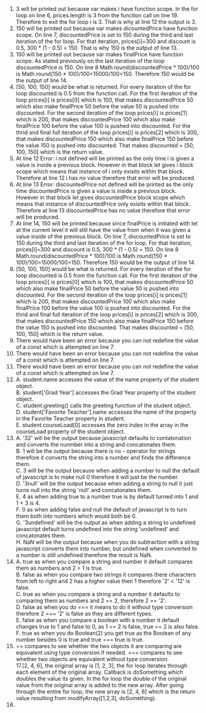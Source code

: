 1. 3 will be printed out because var makes i have function scope. In the for loop on line 6, prices.length is 3 from the function call on line 19. Therefore to exit the for loop i is 3. That is why at line 12 the output is 3.
2. 150 will be printed out because var makes dicountedPrice have function scope. On line 7, discountedPrice is set to 150 during the third and last iteration of the for loop. For that iteration, prices[i]=300 and discount is 0.5, 300 * (1 - 0.5) = 150. That is why 150 is the output of line 13.
3. 150 will be printed out because var makes finalPrice have function scope. As stated previously on the last iteration of the loop discountedPrice is 150. On line 8 Math.round(discountedPrice * 100)/100 is Math.round(150 * 100)/100=15000/100=150. Therefore 150 would be the output of line 14.
4. [50, 100, 150] would be what is returned. For every iteration of the for loop discounted is 0.5 from the function call. For the first iteration of the loop prices[i] is prices[0] which is 100, that makes discountedPrice 50 which also make finalPrice 50 before the value 50 is pushed into discounted. For the second iteration of the loop prices[i] is prices[1] which is 200, that makes discountedPrice 100 which also make finalPrice 100 before the value 100 is pushed into discounted. For the thrid and final full iteration of the loop prices[i] is prices[2] which is 300, that makes discountedPrice 150 which also make finalPrice 150 before the value 150 is pushed into discounted. That makes discounted = [50, 100, 150] which is the return value.
5. At line 12 Error: i not defined will be printed as the only time i is given a value is inside a previous block. However in that block let gives i block scope which means that instance of i only exisits within that block. Therefore at line 12 i has no value therefore that error will be produced.
6. At line 13 Error: discountedPrice not defined will be printed as the only time discountedPrice is given a value is inside a previous block. However in that block let gives discountedPrice block scope which means that instance of discountedPrice only exisits within that block. Therefore at line 13 discountedPrice has no value therefore that error will be produced.
7. At line 14, 150 will be printed because since finalPrice is initiated with let at the current level it will still have the value from when it was given a value inside of the previous block. On line 7, discountedPrice is set to 150 during the third and last iteration of the for loop. For that iteration, prices[i]=300 and discount is 0.5, 300 * (1 - 0.5) = 150. On line 8 Math.round(discountedPrice * 100)/100 is Math.round(150 * 100)/100=15000/100=150. Therefore 150 would be the output of line 14.
8. [50, 100, 150] would be what is returned. For every iteration of the for loop discounted is 0.5 from the function call. For the first iteration of the loop prices[i] is prices[0] which is 100, that makes discountedPrice 50 which also make finalPrice 50 before the value 50 is pushed into discounted. For the second iteration of the loop prices[i] is prices[1] which is 200, that makes discountedPrice 100 which also make finalPrice 100 before the value 100 is pushed into discounted. For the thrid and final full iteration of the loop prices[i] is prices[2] which is 300, that makes discountedPrice 150 which also make finalPrice 150 before the value 150 is pushed into discounted. That makes discounted = [50, 100, 150] which is the return value.
9. There would have been an error because you can not redefine the value of a const which is attempted on line 7.
10. There would have been an error because you can not redefine the value of a const which is attempted on line 7.
11. There would have been an error because you can not redefine the value of a const which is attempted on line 7.
12. A. student.name accesses the value of the name property of the student object.  
    B. student['Grad Year'] accesses the Grad Year property of the student object.  
    C. student.greeting() calls the greeting function of the student object.  
    D. student['Favorite Teacher'].name accesses the name of the property in the Favorite Teacher property in student.  
    E. student.courseLoad[0] accesses the zero index in the array in the courseLoad property of the student object.  
13. A. '32' will be the output because javascript defaults to contatonation and converts the nunmber into a string and concatonates them.  
    B. 1 will be the output because there is no - operator for strings therefore it converts the string into a number and finds the difference them.  
    C. 3 will be the output because when adding a number to null the default of javascript is to make null 0 therefore it will just be the number.  
    D. '3null' will be the output because when adding a string to null it just turns null into the string 'null' and concatonates them.  
    E. 4 as when adding true to a number true is by default turned into 1 and 1 + 3 is 4.  
    F. 0 as when adding false and null the default of javascript is to turn them both into numbers which would both be 0.  
    G. '3undefined' will be the output as when adding a string to undefined javascript default turns undefined into the string 'undefined' and concatonates them.  
    H. NaN will be the output because when you do subtraction with a string javascript converts them into number, but undefined when converted to a number is still undefined therefore the result is NaN.  
14. A. true as when you compare a string and number it default compares them as numbers and 2 > 1 is true.  
    B. false as when you compare two strings it compares there characters from left to right and 2 has a higher value then 1 therefore '2' < '12' is false.  
    C. true as when you compare a string and a number it defaults to comparing them as numbers and 2 == 2, therefore 2 == '2'.  
    D. false as when you do === it means to do it without type conversion therefore 2 === '2' is false as they are different types.  
    E. false as when you compare a boolean with a number it default changes true to 1 and false to 0, as 1 == 2 is false,  true == 2 is also false.  
    F. true as when you do Boolean(2) you get true as the Boolean of any number besides 0 is true and true === true is true.  
15. == compares to see whether the two objects it are comparing are equivalent using type conversion if needed. === compares to see whether two objects are equivalent without type conversion.  
17.[2, 4, 6], the original array is [1, 2, 3], the for loop iterates through each element of the original array. Callback is doSomething which doubles the value its given. In the for loop the double of the original value from the original array is added to the new array. After going through the entire for loop, the new array is [2, 4, 6] which is the return value resulting from modifyArray([1,2,3], doSomething).
19.
